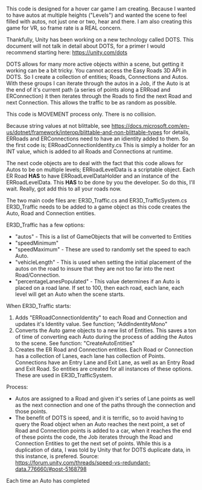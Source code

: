 This code is designed for a hover car game I am creating.  Because I wanted to have autos at multiple heights ("Levels") and wanted the scene to feel filled with autos, not just one or two, hear and there.  I am also creating this game for VR, so frame rate is a REAL concern.

Thankfully, Unity has been working on a new technology called DOTS.   This document will not talk in detail about DOTS, for a primer I would recommend starting here:  https://unity.com/dots

DOTS allows for many more active objects within a scene, but getting it working can be a bit tricky.  You cannot access the Easy Roads 3D API in DOTS.   So I create a collection of entities; Roads, Connections and Autos.    With these groups I can iterate through the autos in a Job, if the Auto is at the end of it's current path (a series of points along a ERRoad and ERConnection) it then iterates through the Roads to find the next Road and next Connection.   This allows the traffic to be as random as possible.

This code is MOVEMENT process only.  There is no collision.

Because string values at not blittable, see https://docs.microsoft.com/en-us/dotnet/framework/interop/blittable-and-non-blittable-types for details, ERRoads and ERConnections need to have an idientity added to them.   So the first code is; ERRoadConnectionIdentity.cs   This is simply a holder for an INT value, which is added to all Roads and Connections at runtime.

The next code objects are to deal with the fact that this code allows for Autos to be on multiple levels;  ERRoadLevelData is a scriptable object.   Each ER Road **HAS** to have ERRoadLevelDataHolder and an instance of the ERRoadLevelData.  This **HAS** to be done by you the developer.  So do this, I'll wait.   Really, got add this to all your roads now.

The two main code files are: ER3D_Traffic.cs and ER3D_TrafficSystem.cs   ER3D_Traffic needs to be added to a game object as this code creates the Auto, Road and Connection entities.

ER3D_Traffic has a few options:
* "autos" - This is a list of GameObjects that will be converted to Entities
* "speedMinimum"
* "speedMaximum" - These are used to randomly set the speed to each Auto.
* "vehicleLength" - This is used when setting the initial placement of the autos on the road to insure that they are not too far into the next Road/Connection.
* "percentageLanesPopulated" - This value determines if an Auto is placed on a road lane.  If set to 100, then each road, each lane, each level will get an Auto when the scene starts.

When ER3D_Traffic starts:
1) Adds "ERRoadConnectionIdentity" to each Road and Connection and updates it's Identity value.  See function; "AddIndentityMono"
2) Converts the Auto game objects to a new list of Entities.   This saves a ton of time of converting each Auto during the process of adding the Autos to the scene.  See function:  "CreateAutoEntities"
3) Creates the ER Road and Connection entities.   Each Road or Connection has a collection of Lanes, each lane has collection of Points.   Connections have an Entry Lane and Exit Lane, as well as an Entry Road and Exit Road.   So entities are created for all instances of these options.   These are used in ER3D_TrafficSystem.

Process:
* Autos are assigned to a Road and given it's series of Lane points as well as the next connection and one of the paths through the connection and those points.   
* The benefit of DOTS is speed, and it is terrific, so to avoid having to query the Road object when an Auto reaches the next point, a set of Road and Connection points is added to a car, when it reaches the end of these points the code, the Job iterates through the Road and Connection Entities to get the next set of points.   While this is a duplication of data, I was told by Unity that for DOTS duplicate data, in this instance, is prefered.   Source:  https://forum.unity.com/threads/speed-vs-redundant-data.776660/#post-5168798


Each time an Auto has completed 

